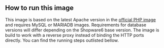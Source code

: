 ## How to run this image

This image is based on the latest Apache version in the [official PHP image](https://registry.hub.docker.com/_/php/) and requires MySQL or MARIADB images. Requirements for database versions will differ depending on the Shopware6 base version. The image is build to work with a reverse proxy instead of binding the HTTP ports directly. You can find the running steps outlisted bellow.
